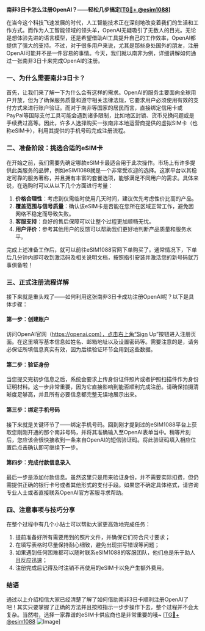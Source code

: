 **南非3日卡怎么注册OpenAI？——轻松几步搞定[[TG💪+ @esim1088](https://t.me/s/esim1088)]**

在当今这个科技飞速发展的时代，人工智能技术正在深刻地改变着我们的生活和工作方式。而作为人工智能领域的领头羊，OpenAI无疑吸引了无数人的目光。无论是想体验先进的语言模型，还是希望借助AI工具提升自己的工作效率，OpenAI都提供了强大的支持。不过，对于很多用户来说，尤其是那些身处国外的朋友，注册OpenAI可能并不是一件容易的事情。今天，我们就以南非为例，详细讲解如何通过一张南非3日卡来完成OpenAI的注册。

### 一、为什么需要南非3日卡？

首先，让我们来了解一下为什么会有这样的需求。OpenAI的服务主要面向全球用户开放，但为了确保服务质量和遵守相关法律法规，它要求用户必须使用有效的支付方式来进行账户验证。而对于南非等国家的居民而言，直接绑定信用卡或PayPal等国际支付工具可能会遇到诸多限制，比如地区封锁、货币兑换问题或是手续费过高等。因此，许多人选择购买一张南非本地运营商提供的虚拟SIM卡（也称eSIM卡），利用其提供的手机号码完成注册流程。

### 二、准备阶段：挑选合适的eSIM卡

在开始之前，我们需要先确定哪款eSIM卡最适合用于此次操作。市场上有许多提供此类服务的品牌，例如eSIM1088就是一个非常受欢迎的选择。这家平台以其稳定可靠的服务著称，并且拥有丰富的套餐选项，能够满足不同用户的需求。具体来说，在选购时可以从以下几个方面进行考量：

1. **价格合理性**：考虑到仅需临时使用几天时间，建议优先考虑性价比高的产品。
2. **覆盖范围与信号质量**：确认该eSIM卡是否能在您所在区域正常工作，避免因网络不稳定而导致失败。
3. **客服支持**：良好的售后保障可以让整个过程更加顺畅无忧。
4. **用户评价**：参考其他用户的反馈可以帮助我们更好地判断产品质量和服务水平。

完成上述准备工作后，就可以前往eSIM1088官网下单购买了。通常情况下，下单后几分钟内即可收到激活码及相关说明文档，按照指引安装并激活您的新号码就万事俱备啦！

### 三、正式注册流程详解

接下来就是重头戏了——如何利用这张南非3日卡成功注册OpenAI呢？以下是具体步骤：

#### 第一步：创建账户
访问OpenAI官网（https://openai.com），点击右上角“Sign Up”按钮进入注册页面。在这里填写基本信息如姓名、邮箱地址以及设置密码等。需要注意的是，请务必保证所填信息真实有效，因为后续验证环节会用到这些数据。

#### 第二步：验证身份
当您提交完初步信息之后，系统会要求上传身份证件照片或者护照扫描件作为身份证明材料。这一步非常重要，因为它直接影响到能否顺利完成注册。请确保拍摄清晰度足够高，并且所有必要信息都完整无误地展示出来。

#### 第三步：绑定手机号码
接下来就是关键环节了——绑定手机号码。回到刚才提到过的eSIM1088平台上获取您刚刚开通的那个南非号码，并将其准确输入至OpenAI表单当中。稍等片刻后，您应该会很快接收到一条来自OpenAI的短信验证码。将此验证码填入相应位置后点击确认即可继续下一步。

#### 第四步：完成付款信息录入
最后一步是添加付款信息。虽然这里只是用来验证身份，并不需要实际扣费，但仍需提供正确的银行卡号或者其他形式的支付手段。如果您不确定具体格式，请咨询专业人士或者直接联系OpenAI官方客服寻求帮助。

### 四、注意事项与技巧分享

在整个过程中有几个小贴士可以帮助大家更高效地完成任务：

1. 提前准备好所有需要用到的照片文件，并确保它们符合尺寸要求；
2. 在填写表格时尽量保持耐心细致，避免出现拼写错误等问题；
3. 如果遇到任何困难都可以随时联系eSIM1088的客服团队，他们总是乐于助人且反应迅速；
4. 注册完成后记得及时注销不再使用的eSIM卡以免产生额外费用。

### 结语

通过以上介绍相信大家已经清楚了解了如何借助南非3日卡顺利注册OpenAI了吧！其实只要掌握了正确的方法并且按照指示一步步操作下去，整个过程并不会太复杂。当然啦，选择一家靠谱的eSIM卡供应商也是非常重要的哦~ [[TG💪+ @esim1088](https://t.me/s/esim1088) ![Image](https://i.postimg.cc/4NQfJmqS/Snipaste-2025-05-13-00-14-12.png)]